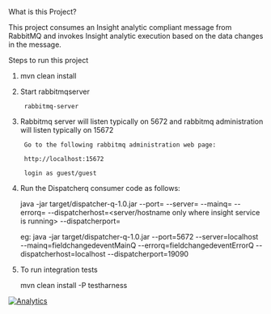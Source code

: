What is this Project?


   This project consumes an Insight analytic compliant message from RabbitMQ and invokes Insight analytic execution based on the data changes in the message.


Steps to run this project

1) mvn clean install 
	

2) Start rabbitmqserver		

		rabbitmq-server

3) Rabbitmq server will listen typically on 5672 and rabbitmq administration will listen typically on 15672
	
		Go to the following rabbitmq administration web page: 
			
		http://localhost:15672

		login as guest/guest

4) Run the Dispatcherq consumer code as follows:


	java -jar target/dispatcher-q-1.0.jar --port=<rabbitmq server port> --server=<rabbitmq server host> --mainq=<rabbitmq main queue name> --errorq=<rabbitmq error queue name> --dispatcherhost=<server/hostname only where insight service is running> --dispatcherport=<server port where insight service is listening>

	eg: java -jar target/dispatcher-q-1.0.jar --port=5672 --server=localhost --mainq=fieldchangedeventMainQ --errorq=fieldchangedeventErrorQ --dispatcherhost=localhost --dispatcherport=19090 

5) To run integration tests
	
	mvn clean install -P testharness    

[![Analytics](https://ga-beacon.appspot.com/UA-82773213-1/fieldchangedevent-consumer/readme?pixel)](https://github.com/PredixDev)
